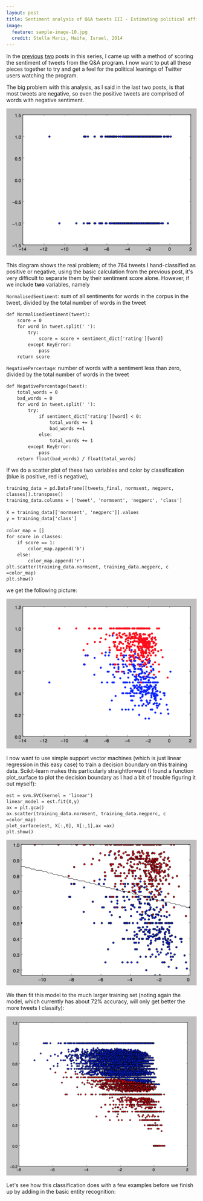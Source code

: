 ```yaml
---
layout: post
title: Sentiment analysis of Q&A tweets III - Estimating political affiliations
image:
  feature: sample-image-10.jpg
  credit: Stella Maris, Haifa, Israel, 2014
---
```


In the [previous](http://www.clintonboys.com/qanda-tweets/) [two](http://www.clintonboys.com/qanda-tweets2/) posts in this series, I came up with a method of scoring the sentiment of tweets from the Q&A program. I now want to put all these pieces together to try and get a feel for the political leanings of Twitter users watching the program. 

The big problem with this analysis, as I said in the last two posts, is that most tweets are negative, so even the positive tweets are comprised of words with negative sentiment. 

![Sentiment scatter](https://github.com/clintonboys/clintonboys.github.io/blob/master/_posts/sent_scatter.png?raw=true)

This diagram shows the real problem; of the 764 tweets I hand-classified as positive or negative, using the basic calculation from the previous post, it's very difficult to separate them by their sentiment score alone. However, if we include **two** variables, namely 

`NormalisedSentiment`: sum of all sentiments for words in the corpus in the tweet, divided by the total number of words in the tweet

    def NormalisedSentiment(tweet):
        score = 0
        for word in tweet.split(' '):
            try:
                score = score + sentiment_dict['rating'][word]
            except KeyError:
                pass
        return score


`NegativePercentage`: number of words with a sentiment less than zero, divided by the total number of words in the tweet

    def NegativePercentage(tweet):
        total_words = 0
        bad_words = 0
        for word in tweet.split(' '):
            try:
                if sentiment_dict['rating'][word] < 0:
                    total_words += 1
                    bad_words +=1
                else:
                    total_words += 1
            except KeyError:
                pass
        return float(bad_words) / float(total_words)

If we do a scatter plot of these two variables and color by classification (blue is positive, red is negative), 

    training_data = pd.DataFrame([tweets_final, normsent, negperc, classes]).transpose()
    training_data.columns = ['tweet', 'normsent', 'negperc', 'class']

    X = training_data[['normsent', 'negperc']].values
    y = training_data['class']

    color_map = []
    for score in classes:
        if score == 1:
            color_map.append('b')
        else:
            color_map.append('r')
    plt.scatter(training_data.normsent, training_data.negperc, c =color_map)
    plt.show()

we get the following picture:

![Sentiment scatter 2](https://github.com/clintonboys/clintonboys.github.io/blob/master/_posts/sent_scatter2.png?raw=true)

I now want to use simple support vector machines (which is just linear regression in this easy case) to train a decision boundary on this training data. Scikit-learn makes this particularly straightforward (I found a function plot_surface to plot the decision boundary as I had a bit of trouble figuring it out myself): 

    est = svm.SVC(kernel = 'linear')
    linear_model = est.fit(X,y)
    ax = plt.gca()
    ax.scatter(training_data.normsent, training_data.negperc, c =color_map)
    plot_surface(est, X[:,0], X[:,1],ax =ax)
    plt.show()

![Sentiment scatter 3](https://github.com/clintonboys/clintonboys.github.io/blob/master/_posts/sent_scatter3.png?raw=true)

We then fit this model to the much larger training set (noting again the model, which currently has about 72% accuracy, will only get better the more tweets I classify):

![Test data](https://github.com/clintonboys/clintonboys.github.io/blob/master/_posts/test.png?raw=true)

Let's see how this classification does with a few examples before we finish up by adding in the basic entity recognition: 




